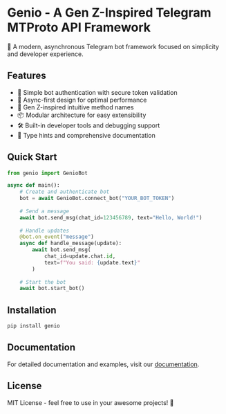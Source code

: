 # Genio - A Gen Z-Inspired Telegram MTProto API Framework

🚀 A modern, asynchronous Telegram bot framework focused on simplicity and developer experience.

## Features

- 🔐 Simple bot authentication with secure token validation
- 💫 Async-first design for optimal performance
- 🎯 Gen Z-inspired intuitive method names
- 📦 Modular architecture for easy extensibility
- 🛠️ Built-in developer tools and debugging support
- 📝 Type hints and comprehensive documentation

## Quick Start

```python
from genio import GenioBot

async def main():
    # Create and authenticate bot
    bot = await GenioBot.connect_bot("YOUR_BOT_TOKEN")
    
    # Send a message
    await bot.send_msg(chat_id=123456789, text="Hello, World!")
    
    # Handle updates
    @bot.on_event("message")
    async def handle_message(update):
        await bot.send_msg(
            chat_id=update.chat.id,
            text=f"You said: {update.text}"
        )
    
    # Start the bot
    await bot.start_bot()
```

## Installation

```bash
pip install genio
```

## Documentation

For detailed documentation and examples, visit our [documentation](https://github.com/yourusername/genio/docs).

## License

MIT License - feel free to use in your awesome projects! 🎉
